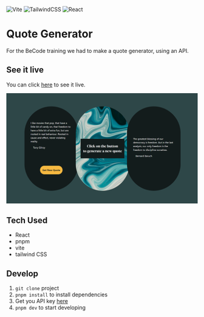 ![Vite](https://img.shields.io/badge/vite-%23646CFF.svg?style=for-the-badge&logo=vite&logoColor=white)
![TailwindCSS](https://img.shields.io/badge/tailwindcss-%2338B2AC.svg?style=for-the-badge&logo=tailwind-css&logoColor=white)
![React](https://img.shields.io/badge/react-%2320232a.svg?style=for-the-badge&logo=react&logoColor=%2361DAFB)

# Quote Generator

For the BeCode training we had to make a quote generator, using an API.

## See it live

You can click [here](https://louisevst.github.io/quote-generator/) to see it live.

![screenshot](https://github.com/louisevst/quote-generator/blob/main/public/screenshot.png?raw=true)

## Tech Used

- React
- pnpm
- vite
- tailwind CSS

## Develop

1. `git clone` project
2. `pnpm install` to install dependencies
3. Get you API key [here](https://api-ninjas.com/)
4. `pnpm dev` to start developing
